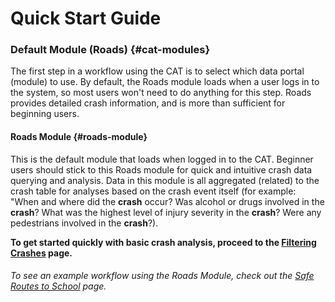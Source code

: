 # Quick Start Guide

### Default Module \(Roads\) {#cat-modules}

The first step in a workflow using the CAT is to select which data portal \(module\) to use. By default, the Roads module loads when a user logs in to the system, so most users won't need to do anything for this step. Roads provides detailed crash information, and is more than sufficient for beginning users.

#### Roads Module {#roads-module}

This is the default module that loads when logged in to the CAT. Beginner users should stick to this Roads module for quick and intuitive crash data querying and analysis. Data in this module is all aggregated \(related\) to the crash table for analyses based on the crash event itself \(for example: "When and where did the **crash** occur? Was alcohol or drugs involved in the **crash**? What was the highest level of injury severity in the **crash**? Were any pedestrians involved in the **crash**?\).

**To get started quickly with basic crash analysis, proceed to the **[**Filtering Crashes**](https://thomashillman.gitbooks.io/njdhts-cat/chapter1/chapter1/filtering-crashes.md)** page.**

###### To see an example workflow using the Roads Module, check out the [Safe Routes to School](https://thomashillman.gitbooks.io/njdhts-cat/chapter1/safe-routes-to-school.md) page.

###### 



